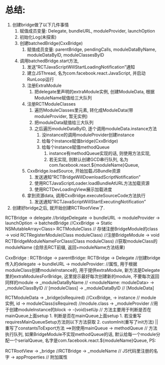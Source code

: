 # 总结: 
1. 创建bridge做了以下几件事情
    1. 赋值成员变量: Delegate, bundleURL, moduleProvider, launchOption
    2. 初始化Log(未探索)
    3. 创建batchedBridge(CxxBridge)
        1. 赋值成员变量: parentBridge, pendingCalls, moduleDataByName, moduleDataByID, moduleClassesByID
    4. 调用batchedBridge.start方法, 
        1. 发送”RCTJavaScriptWillStartLoadingNotification”通知
        2. 建立JSThread, 名为com.facebook.react.JavaScript, 并启动RunLoop运行
        3. 注册ExtraModule
            1. 把delegate里声明的extraModule实例, 创建ModuleData, 根据ModuleName赋值给三大队列
        4. 注册RCTModuleClasses
            1. 遍历ModuleClasses里元素, 转化成ModuleData(带moduleProvider, 暂无实例)
            2. 把moduleData赋值给三大队列
            3. 之后遍历moduleDataByID, 逐个调用moduleData.instance方法
                1. 没instance的调用moduleProvider创建instance
                2. 给每个instance赋值bridge(CxxBridge)
                3. 给每个instance赋值methodQueue
                    1. instance有methodQueue实现的话, 则使用方法实现,
                    2. 若无实现, 则默认创建GCD串行队列, 名为com.facebook.react.${moduleName}Queue, 
        5. CxxBridge.loadSource, 开始加载JSBundle资源
            1. 发送通知”RCTBridgeWillDownloadScriptNotification”
            2. 使用RCTJavaScriptLoader.loadBundleAtURL方法加载资源
            3. 使用RCTDevLoadingView展示加载进度
        6. 拿到资源data, 调用CxxBridge.executeSourceCode方法执行
            1. 发送通知”RCTJavaScriptWillStartExecutingNotification”
2. 创建好bridge之后, 就开始创建RCTRootView了.


RCTBridge
-> delegate //bridgeDelegate
-> bundleURL
-> moduleProvider
-> launchOption
-> batchedBridge //CxxBridge
-> Static NSMutableArray<Class<RCTBridgeModule>> RCTModuleClass // 存储注册BridgeModule的class
-> void RCTRegisterModule(Class moduleClass) //注册BridgeModule
-> void RCTBridgeModuleNameForClass(Class moduleClass) //获取moduleClass的moduleName (会除去RCT前缀, 返回+moduleName方法结果)



CxxBridge : RCTBridge
-> parentBridge: RCTBridge
-> Delegate //创建bridge传入的delegate
-> bundleURL 
-> moduleProvider: //属性, 用于根据moduleClass创建moduleInstance的, 用于提供extraModule, 新方法是Delegate里的extraModulesForBridge, 这里提示最好每次创建新的module, 不要每次返回同样的module
-> _moduleDataByName  // <moduleName: moduleData>
-> _moduleClassByID // [moduleClass]
-> _moduleDataByID // [ModuleData]



RCTModuleData
-> _bridge(isRequired) //CxxBridge,
-> instance // module实例, id<RCTBridgeModule>
-> moduleClass(isRequired) //module.class
-> _moduleProvider //用于创建moduleInstance的block
-> -(void)setUp // 方法主要用于判断是否在mainQueue上面setup
    1. 判断是否在mainQueue上面setup
        1. 若没重写requiresMainQueueSetup方法则以下方法获取
        2. customInit(重写了init方法)   ||   重写了constantsToExport方法   ==>则使用mainQueue
-> methodQueue // 方法执行队列, 如果BridgeModule不实现methodQueue的话, 默认给每一个module分配一个serialQueue, 名字是com.facebook.react.${moduleName}Queue, 
PS:


RCTRootView
-> _bridge //RCTBridge
-> _moduleName // JS代码里注册的名字
-> appProperties // 附加属性
